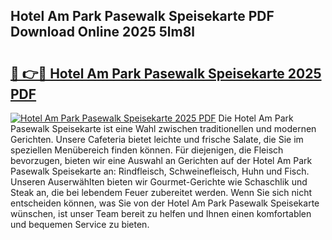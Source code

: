 ## Hotel Am Park Pasewalk Speisekarte PDF Download Online 2025 5lm8l

# <h2><a href="http://gcb1mr.nevu.top/?p=Hotel+Am+Park+Pasewalk+Speisekarte">🔗 👉🔴 Hotel Am Park Pasewalk Speisekarte 2025 PDF</a></h2>

[![Hotel Am Park Pasewalk Speisekarte 2025 PDF](https://i.imgur.com/dBaPXMq.png)](http://gcb1mr.nevu.top/?p=Hotel+Am+Park+Pasewalk+Speisekarte)
Die Hotel Am Park Pasewalk Speisekarte ist eine Wahl zwischen traditionellen und modernen Gerichten. Unsere Cafeteria bietet leichte und frische Salate, die Sie im speziellen Menübereich finden können. Für diejenigen, die Fleisch bevorzugen, bieten wir eine Auswahl an Gerichten auf der Hotel Am Park Pasewalk Speisekarte an: Rindfleisch, Schweinefleisch, Huhn und Fisch. Unseren Auserwählten bieten wir Gourmet-Gerichte wie Schaschlik und Steak an, die bei lebendem Feuer zubereitet werden. Wenn Sie sich nicht entscheiden können, was Sie von der Hotel Am Park Pasewalk Speisekarte wünschen, ist unser Team bereit zu helfen und Ihnen einen komfortablen und bequemen Service zu bieten.
